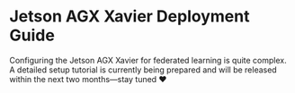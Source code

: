 # Jetson AGX Xavier Deployment Guide

Configuring the Jetson AGX Xavier for federated learning is quite complex. A detailed setup tutorial is currently being prepared and will be released within the next two months—stay tuned ❤
